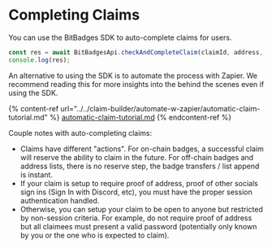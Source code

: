 # Completing Claims

You can use the BitBadges SDK to auto-complete claims for users.&#x20;

```typescript
const res = await BitBadgesApi.checkAndCompleteClaim(claimId, address, { ...body });
console.log(res);
```

An alternative to using the SDK is to automate the process with Zapier. We recommend reading this for more insights into the behind the scenes even if using the SDK.

{% content-ref url="../../claim-builder/automate-w-zapier/automatic-claim-tutorial.md" %}
[automatic-claim-tutorial.md](../../claim-builder/automate-w-zapier/automatic-claim-tutorial.md)
{% endcontent-ref %}

Couple notes with auto-completing claims:

* Claims have different "actions". For on-chain badges, a successful claim will reserve the ability to claim in the future. For off-chain badges and address lists, there is no reserve step, the badge transfers / list append is instant.
* If your claim is setup to require proof of address, proof of other socials sign ins (Sign In with Discord, etc), you must have the proper session authentication handled.
* Otherwise, you can setup your claim to be open to anyone but restricted by non-session criteria. For example, do not require proof of address but all claimees must present a valid password (potentially only known by you or the one who is expected to claim).
